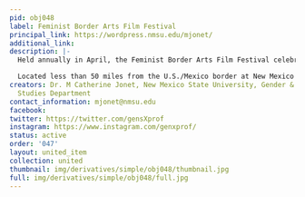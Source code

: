 ```yaml
---
pid: obj048
label: Feminist Border Arts Film Festival
principal_link: https://wordpress.nmsu.edu/mjonet/
additional_link: 
description: |-
  Held annually in April, the Feminist Border Arts Film Festival celebrates the power of cinema as a creative platform for filmmakers and viewers to confront urgent social issues. The festival emphasizes artistic vision in telling stories in short film (under 15 min.), including live-action narrative, documentary, and animation. It showcases student and professional filmmakers, domestic and international who create thought-provoking depictions of identity and difference that explore gender and identity, race, sexuality, class, transnationality, migration, refugees and displaced persons, dis/ability, the environment, as well as other important categories.

  Located less than 50 miles from the U.S./Mexico border at New Mexico State University in Las Cruces, New Mexico, the Feminist Border Arts Film Festival is committed to thinking about margins. The festival defines feminist border arts as a practice that constantly reconfigures boundaries and challenges the limits of conventional representation. Borders are intersections. Intersectionality, the concept that social identities are multiple and overlapping, is the vision of the festival. Featured films are perspectives from the edge;  visions from the margins that create new ways of seeing. They revive the promise of cinema, the possibility of film.
creators: Dr. M Catherine Jonet, New Mexico State University, Gender & Sexuality Studies/Interdisciplinary
  Studies Department
contact_information: mjonet@nmsu.edu
facebook: 
twitter: https://twitter.com/gensXprof
instagram: https://www.instagram.com/genxprof/
status: active
order: '047'
layout: united_item
collection: united
thumbnail: img/derivatives/simple/obj048/thumbnail.jpg
full: img/derivatives/simple/obj048/full.jpg
---
```

